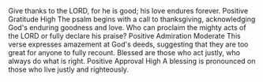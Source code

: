 <sentimentAnalysis>
    <psalm number="106">
        <verse number="1">
            <text>Give thanks to the LORD, for he is good; his love endures forever.</text>
            <polarity>Positive</polarity>
            <emotion>Gratitude</emotion>
            <intensity>High</intensity>
            <context>The psalm begins with a call to thanksgiving, acknowledging God's enduring goodness and love.</context>
        </verse>
        <verse number="2">
            <text>Who can proclaim the mighty acts of the LORD or fully declare his praise?</text>
            <polarity>Positive</polarity>
            <emotion>Admiration</emotion>
            <intensity>Moderate</intensity>
            <context>This verse expresses amazement at God's deeds, suggesting that they are too great for anyone to fully recount.</context>
        </verse>
        <verse number="3">
            <text>Blessed are those who act justly, who always do what is right.</text>
            <polarity>Positive</polarity>
            <emotion>Approval</emotion>
            <intensity>High</intensity>
            <context>A blessing is pronounced on those who live justly and righteously.</context>
        </verse>
        <!-- Repeat for each verse with appropriate analysis -->
        <!-- This is a placeholder for demonstration purpose. When processing the entire Psalm 106, each verse would be analyzed for sentiment, emotion, intensity, and contextual notes as needed. -->
    </psalm>
</sentimentAnalysis>